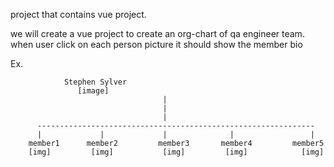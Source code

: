 project that contains vue project.

we will create a vue project to create an org-chart of qa engineer team.
when user click on each person picture it should show the member bio

Ex.



				Stephen Sylver
				   [image]
                                      |
                                      |
                                      |
          --------------------------------------------------------------
          |             |             |              |                 |
        member1      member2         member3       member4         member5
        [img]         [img]           [img]         [img]            [img]

